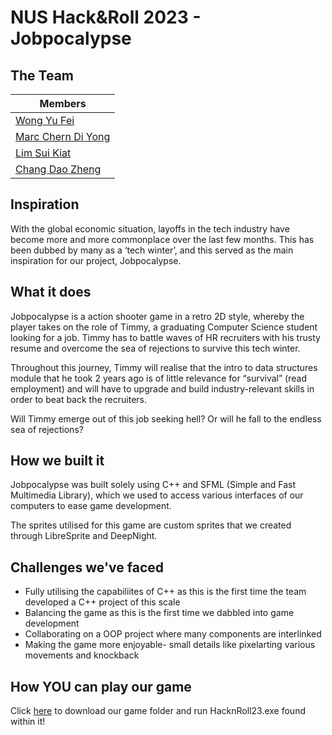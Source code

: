 # NUS Hack&Roll 2023 - Jobpocalypse 

## The Team

| Members                                             | 
| --------------------------------------------------- | 
| [Wong Yu Fei](https://github.com/Ranchu2000)        | 
| [Marc Chern Di Yong](https://github.com/Trigon25)   | 
| [Lim Sui Kiat](https://github.com/sktlim)           |
| [Chang Dao Zheng](https://github.com/changdaozheng) |


## Inspiration
With the global economic situation, layoffs in the tech industry have become more and more commonplace over the last few months. This has been dubbed by many as a ‘tech winter’, and this served as the main inspiration for our project, Jobpocalypse. 


## What it does
Jobpocalypse is a action shooter game in a retro 2D style, whereby the player takes on the role of Timmy, a graduating Computer Science student looking for a job. Timmy has to battle waves of HR recruiters with his trusty resume and overcome the sea of rejections to survive this tech winter.

Throughout this journey, Timmy will realise that the intro to data structures module that he took 2 years ago is of little relevance for “survival” (read employment) and will have to upgrade and build industry-relevant skills in order to beat back the recruiters.

Will Timmy emerge out of this job seeking hell? Or will he fall to the endless sea of rejections?


## How we built it
Jobpocalypse was built solely using C++ and SFML (Simple and Fast Multimedia Library), which we used to access various interfaces of our computers to ease game development. 

The sprites utilised for this game are custom sprites that we created through LibreSprite and DeepNight.  


## Challenges we've faced
- Fully utilising the capabiliites of C++ as this is the first time the team developed a C++ project of this scale
- Balancing the game as this is the first time we dabbled into game development
- Collaborating on a OOP project where many components are interlinked
- Making the game more enjoyable- small details like pixelarting various movements and knockback

## How YOU can play our game 
Click [here](https://docs.google.com/uc?export=download&id=1pITja3T5CHpVa-QqkkrEyR0kfEFH84cB) to download our game folder and run HacknRoll23.exe found within it! 
